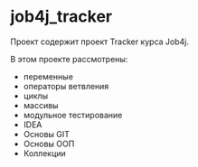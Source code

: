 # job4j_tracker
Проект содержит проект Tracker курса Job4j.

В этом проекте рассмотрены:
- переменные
- операторы ветвления
- циклы
- массивы
- модульное тестирование
- IDEA
- Основы GIT
- Основы ООП
- Коллекции